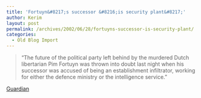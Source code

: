 ```yaml
---
title: 'Fortuyn&#8217;s successor &#8216;is security plant&#8217;'
author: Kerim
layout: post
permalink: /archives/2002/06/28/fortuyns-successor-is-security-plant/
categories:
  - Old Blog Import
---
```


>   &#8220;The future of the political party left behind by the murdered Dutch libertarian Pim Fortuyn was thrown into doubt last night when his successor was accused of being an establishment infiltrator, working for either the defence ministry or the intelligence service.&#8221;


<a href="http://www.guardian.co.uk/international/story/0,3604,745386,00.html" onclick="_gaq.push(['_trackEvent', 'outbound-article', 'http://www.guardian.co.uk/international/story/0,3604,745386,00.html', 'Guardian']);" >Guardian</a>

